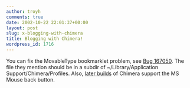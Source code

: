 ```yaml
---
author: troyh
comments: true
date: 2002-10-22 22:01:37+00:00
layout: post
slug: x-blogging-with-chimera
title: Blogging with Chimera!
wordpress_id: 1716
---
```


You can fix the MovableType bookmarklet problem, see [Bug 167050](http://bugzilla.mozilla.org/show_bug.cgi?id=167050). The file they mention should be in a subdir of ~/Library/Application Support/Chimera/Profiles. Also, [later builds](http://ftp.mozilla.org/pub/chimera/nightly/latest/) of Chimera support the MS Mouse back button.
